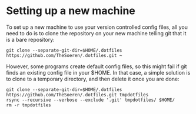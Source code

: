 # Setting up a new machine

To set up a new machine to use your version controlled config files,
all you need to do is to clone the repository on your new machine telling
git that it is a bare repository:

```
git clone --separate-git-dir=$HOME/.dotfiles https://github.com/TheSoeren/.dotfiles.git ~
```


However, some programs create default config files, so this might
fail if git finds an existing config file in your $HOME. In that case,
a simple solution is to clone to a temporary directory, and then delete
it once you are done:

```
git clone --separate-git-dir=$HOME/.dotfiles https://github.com/TheSoeren/.dotfiles.git tmpdotfiles
rsync --recursive --verbose --exclude '.git' tmpdotfiles/ $HOME/
rm -r tmpdotfiles
```

